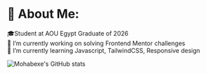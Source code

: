 # 💫 About Me:
🎓Student at AOU Egypt Graduate of 2026<br>🔭 I’m currently working on solving Frontend Mentor challenges<br>🌱 I’m currently learning Javascript, TailwindCSS, Responsive design<br>

![Mohabexe's GitHub stats](https://github-readme-stats.vercel.app/api?username=Mohabexe&show_icons=true&theme=catppuccin_mocha&hide=stars,issues&show=prs_merged_percentage)
